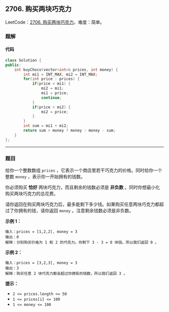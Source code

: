 ## 2706. 购买两块巧克力

LeetCode：[2706. 购买两块巧克力](https://leetcode.cn/problems/buy-two-chocolates/)，难度：简单。

### 题解

#### 代码

```c++
class Solution {
public:
    int buyChoco(vector<int>& prices, int money) {
        int mi1 = INT_MAX, mi2 = INT_MAX;
        for(int price : prices) {
            if(price < mi1) {
                mi2 = mi1;
                mi1 = price;
                continue;
            }
            if(price < mi2) {
                mi2 = price;
            }
        }
        int sum = mi1 + mi2;
        return sum > money ? money : money - sum;
    }
};
```



---



### 题目

给你一个整数数组 `prices` ，它表示一个商店里若干巧克力的价格。同时给你一个整数 `money` ，表示你一开始拥有的钱数。

你必须购买 **恰好** 两块巧克力，而且剩余的钱数必须是 **非负数** 。同时你想最小化购买两块巧克力的总花费。

请你返回在购买两块巧克力后，最多能剩下多少钱。如果购买任意两块巧克力都超过了你拥有的钱，请你返回 `money` 。注意剩余钱数必须是非负数。

 

**示例 1：**

```
输入：prices = [1,2,2], money = 3
输出：0
解释：分别购买价格为 1 和 2 的巧克力。你剩下 3 - 3 = 0 块钱。所以我们返回 0 。
```

**示例 2：**

```
输入：prices = [3,2,3], money = 3
输出：3
解释：购买任意 2 块巧克力都会超过你拥有的钱数，所以我们返回 3 。
```

 

**提示：**

- `2 <= prices.length <= 50`
- `1 <= prices[i] <= 100`
- `1 <= money <= 100`


